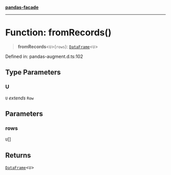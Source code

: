 [**pandas-facade**](../../../../README.md)

***

# Function: fromRecords()

> **fromRecords**\<`U`\>(`rows`): [`DataFrame`](../../../../classes/DataFrame.md)\<`U`\>

Defined in: pandas-augment.d.ts:102

## Type Parameters

### U

`U` *extends* `Row`

## Parameters

### rows

`U`[]

## Returns

[`DataFrame`](../../../../classes/DataFrame.md)\<`U`\>
